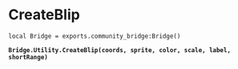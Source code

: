 # CreateBlip



<pre class="language-lua"><code class="lang-lua">local Bridge = exports.community_bridge:Bridge()

<strong>Bridge.Utility.CreateBlip(coords, sprite, color, scale, label, shortRange)
</strong>
</code></pre>

